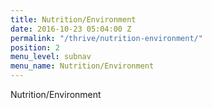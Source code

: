 ```yaml
---
title: Nutrition/Environment
date: 2016-10-23 05:04:00 Z
permalink: "/thrive/nutrition-environment/"
position: 2
menu_level: subnav
menu_name: Nutrition/Environment
---
```


Nutrition/Environment 